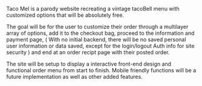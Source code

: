 

Taco Mel is a parody website recreating a vintage tacoBell menu with customized options that will be absolutely free.

The goal will be for the user to customize their order through a multilayer array of options, add it to the checkout bag, proceed to the information and payment page, ( With no initial backend, there will be no saved personal user information or data saved, except for the login/logout Auth info for site security ) and end at an order recipt page with their posted order.

The site will be setup to display a interactive front-end design and functional order menu from start to finish. Mobile friendly functions will be a future implementation as well as other added features.
